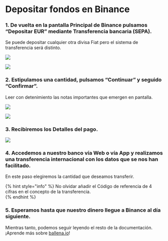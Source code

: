 # Depositar fondos en Binance



### 1. De vuelta en la pantalla Principal de Binance pulsamos “Depositar EUR” mediante Transferencia bancaria \(SEPA\).

Se puede depositar cualquier otra divisa Fiat pero el sistema de transferencia será distinto.



![](https://lh3.googleusercontent.com/io9X6GpVFrxsWc3mpocoUu6ECHBnuMYJ4l4dim_1giQZAUQsHU23rUaB5204dhkAWaTdkF5MUhEHUxck7Us_wKz1WHdybFEJQ_1XMBw8dGD_wLAk7XFM-Z1E5e6Qf9GzyI6RRseB)

![](https://lh5.googleusercontent.com/Tx_VuJhYmWZLtNVWlzYZSJNDgH1-wlA_QKFRBizGkPEWTx4ZDSQzFqZLTggyOVph2xqLGX_B6fLRxNSSDZrG8f6jhfWH6BNdlOhOx0wTKdmQ0oWS5rCsUyCo0WN410_uWxXMIU2X)

### 

### 2. Estipulamos una cantidad, pulsamos “Continuar” y seguido “Confirmar”.

Leer con detenimiento las notas importantes que emergen en pantalla.

                                        

![](https://lh5.googleusercontent.com/IaQmwFMR78I0LxS5S6Qnh5o60k8F2831fhDvu2ModOZlSBWQIPHgpA4DxUIpLhJIL0Zhaz2tnqCxRwt0EI0WAK2vuF4UcmGZ5B5EYfN443n9KoUSPqa_j2k09gO0_fZCfUrgdjO3)

![](https://lh3.googleusercontent.com/o_4GdK_ENRHu1WQdkgm_zKM5p2MNFz1PhAlDvIVvAGPq42xNPyQ00LEuvFBEW5_DeowOA88qbu4iPZO8jY9WIgIa0vOcaX-3HPkhp-ibz5v2FPcQlKUZtllmewILLha1xI7N7HSU)



### 3. Recibiremos los Detalles del pago.



![](https://lh6.googleusercontent.com/3G-UxjDdSi9xN7SwzlufeL7V5NmWdHF0obUKGgXsr7NrxP6jtR-MHSyMrWh62ychpuMU5p_f4TpTMt2iDfxVc9nGDDED4fIx5uwrG9LI-lmuBt6MykMwlBBiIBLgtl9dR4G5HCSv)

### 

### 4. Accedemos a nuestro banco vía Web o vía App y realizamos una transferencia internacional con los datos que se nos han facilitado.

En este paso elegiremos la cantidad que deseamos transferir.

{% hint style="info" %}
No olvidar añadir el Código de referencia de 4 cifras en el concepto de la transferencia.  
{% endhint %}



### 5. Esperamos hasta que nuestro dinero llegue a Binance al día siguiente.

Mientras tanto, podemos seguir leyendo el resto de la documentación. ¡Aprende más sobre [ballena.io](https://ballena.io/)!

  
  


